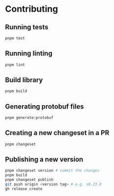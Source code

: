 # Contributing

## Running tests

```bash
pnpm test
```

## Running linting

```bash
pnpm lint
```

## Build library

```bash
pnpm build
```

## Generating protobuf files

```bash
pnpm generate:protobuf
```

## Creating a new changeset in a PR

```bash
pnpm changeset
```

## Publishing a new version

```bash
pnpm changeset version # commit the changes
pnpm build
pnpm changeset publish
git push origin <version tag> # e.g. v0.23.0
gh release create
```